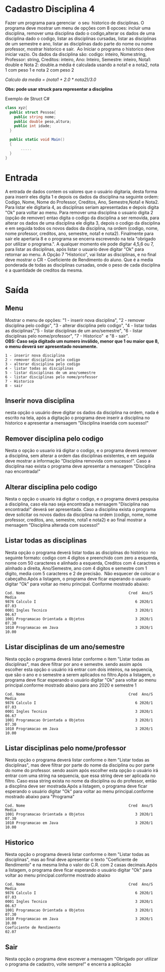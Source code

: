 # Cadastro Disciplina 4

Fazer um programa para gerenciar  o seu  historico de disciplinas. O programa deve mostrar um menu de opções com 8 opcoes: incluir uma disciplina, remover uma disciplina dado o codigo,alterar os dados de uma disciplina dado o codigo, listar as disciplinas cursadas, listar as disciplinas de um semestre e ano, listar as disciplinas dado parte do nome ou nome professor, mostrar historico e sair.  Ao Iniciar o programa o historico deve iniciar vazio. Os dados da disciplina são: codigo: inteiro, Nome:string, Professor: string, Creditos: inteiro, Ano: Inteiro, Semestre: inteiro, Nota1: double e Nota 2: double.a média é calculada usando a nota1 e a nota2, nota 1 com peso 1 e nota 2 com peso 2  

*Calculo da media = (nota1 + 2.0 \* nota2)/3.0*

**Obs: pode usar struck para representar a disciplina**   

Exemplo de Struct C#
~~~C#
class xyz{
  public struct Pessoa{
    public string nome;
    public double peso,altura;
    public int idade;
  }

  public static void Main()
  {
       .....
  }
}
~~~

# Entrada

A entrada de dados contem os valores que o usuário digitaria, desta forma para inserir eles digita 1 e depois os dados da disciplina na seguinte ordem: Codigo, Nome, Nome do Professor, Creditos, Ano, Semestre,Nota1 e Nota2. Para listar ele digitaria 4, as disciplinas seriam apresentadas e depois digita "Ok" para voltar ao menu. Para remover uma disciplina o usuario digita 2 (opção de remover) entao digita o codigo da disciplina a ser removida, para alterar os dados de uma disciplina ele digita 3, depois o codigo da disciplina e em seguida todos os novos dados da disciplina, na ordem (codigo, nome, nome professor, creditos, ano, semestre, nota1 e nota2). Finalmente para sair ele apertaria 8 e o programa se encerra escrevendo na tela "obrigado por utilizar o programa.". A qualquer momento ele pode digitar 4,5,6 ou 7, para listar as disciplinas, após listar o usuario deve digitar "Ok" para retornar ao menu. A Opção 7 "Historico", vai listar as disciplinas, e no final deve mostrar o CR - Coeficiente de Rendimento do aluno. Que é a media ponderada de todas as disciplinas cursadas, onde o peso de cada disciplina é a quantidade de creditos da mesma.


# Saída

## Menu

Mostrar o menu de opções: "1 - inserir nova disciplina", "2 - remover disciplina pelo codigo", "3 - alterar disciplina pelo codigo", "4 - listar todas as disciplinas","5 - listar disciplinas de um ano/semestre", "6 - listar disciplinas pelo nome/professor", "7 - Historico"  e "8 - sair".  
**OBS: Caso seja digitado um numero inválido, menor que 1 ou maior que 8, o menu deverá ser apresentado novamente.**
~~~
1 - inserir nova disciplina
2 - remover disciplina pelo codigo
3 - alterar disciplina pelo codigo
4 - listar todas as disciplinas
5 - listar disciplinas de um ano/semestre
6 - listar disciplinas pelo nome/professor
7 - Historico
8 - sair
~~~
## Inserir nova disciplina

nesta opção o usuário deve digitar os dados da disciplina na ordem, nada é escrito na tela, após a digitação o programa deve inserir a disciplina no historico e apresentar a mensagem "Disciplina inserida com sucesso!"

## Remover disciplina pelo codigo

Nesta o opção o usuario irá digitar o codigo, e o programa deverá remover a disciplina, sem alterar a ordem das disciplinas existentes, e em seguida deve mostrar a informação "Disciplina removida com sucesso!". Caso a disciplina nao exista o programa deve apresentar a mensagem "Disciplina nao encontrada!"

## Alterar disciplina pelo codigo

Nesta o opção o usuario irá digitar o codigo, e o programa deverá pesquisa a disciplina, caso ela nao seja encontrada a mensagem "Disciplina nao encontrada!" deverá ser apresentada. Caso a disciplina exista o programa deve solicitar os novos dados da disciplina na ordem (codigo, nome, nome professor, creditos, ano, semestre, nota1 e nota2) e ao final mostrar a mensagem "Disciplina alterada com sucesso!"

## Listar todas as disciplinas

Nesta opção o programa deverá listar todas as disciplinas do histórico  no seguinte formato: codigo com 4 digitos e preenchido com zero a esquerda, nome com 50 caracteres e alinhado a esquerda, Creditos com 4 caractres e alinhado a direita, Ano/Semestre, ano com 4 digitos e semestre com 1 digito, media com 5 caracteres e 2 de precisão.  Não esquecer de colocar o cabeçalho.Após a listagem, o programa deve ficar esperando o usuario digitar "Ok" para voltar ao menu principal. Conforme mostrado abaixo:

~~~
Cod. Nome                                               Cred  Ano/S Media
9876 Calculo I                                             6 2020/1 07.03
0001 Ingles Tecnico                                        3 2020/1 06.67
1001 Programacao Orientada a Objetos                       3 2020/1 07.30
1010 Programacao em Java                                   3 2020/1 10.00
~~~

## Listar disciplinas de um ano/semestre

Nesta opção o programa deverá listar conforme o item "Listar todas as disciplinas", mas deve filtrar por ano e semestre. sendo assim após escolher esta opção o usuário irá entrar com dois inteiros, na sequencia, que são o ano e o semestre a serem aplicados no filtro.Após a listagem, o programa deve ficar esperando o usuário digitar "Ok" para voltar ao menu principal.conforme mostrado abaixo para ano 2020 e semestre 1

~~~
Cod. Nome                                               Cred  Ano/S Media
9876 Calculo I                                             6 2020/1 07.03
0001 Ingles Tecnico                                        3 2020/1 06.67
1001 Programacao Orientada a Objetos                       3 2020/1 07.30
1010 Programacao em Java                                   3 2020/1 10.00
~~~

## Listar disciplinas pelo nome/professor

Nesta opção o programa deverá listar conforme o item "Listar todas as disciplinas", mas deve filtrar por parte do nome da disciplina ou por parte do nome do professor. sendo assim após escolher esta opção o usuário irá entrar com uma string na sequencia, que essa string deve ser aplicada no filtro. Caso essa string exista no nome da disciplina ou do professor, então a discplina deve ser mostrada.Após a listagem, o programa deve ficar esperando o usuário digitar "Ok" para voltar ao menu principal.conforme mostrado abaixo para "Programa"

~~~
Cod. Nome                                               Cred  Ano/S Media
1001 Programacao Orientada a Objetos                       3 2020/1 07.30
1010 Programacao em Java                                   3 2020/1 10.00
~~~


## Historico

Nesta opção o programa deverá listar conforme o item "Listar todas as disciplinas", mas ao final deve apresentar o texto "Coeficiente de Rendimento" e na mesma linha o valor do C.R. com 2 casas decimais.Após a listagem, o programa deve ficar esperando o usuário digitar "Ok" para voltar ao menu principal.conforme mostrado abaixo

~~~
Cod. Nome                                               Cred  Ano/S Media
9876 Calculo I                                             6 2020/1 07.03
0001 Ingles Tecnico                                        3 2020/1 06.67
1001 Programacao Orientada a Objetos                       3 2020/1 07.30
1010 Programacao em Java                                   3 2020/1 10.00
Coeficiente de Rendimento                                           02.07
~~~

## Sair

Nesta opção o programa deve escrever a mensagem "Obrigado por utilizar o programa de cadastro, volte sempre!" e encerra a aplicação

